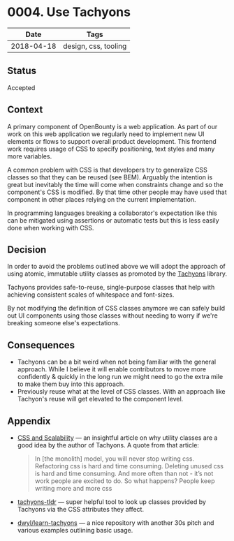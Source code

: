 # 0004. Use Tachyons

| Date | Tags |
|---|---|
| 2018-04-18 | design, css, tooling |


## Status

Accepted

## Context

A primary component of OpenBounty is a web application. As part of our work on this web application we regularly need to implement new UI elements or flows to support overall product development. This frontend work requires usage of CSS to specify positioning, text styles and many more variables.

A common problem with CSS is that developers try to generalize CSS classes so that they can be reused (see BEM). Arguably the intention is great but inevitably the time will come when constraints change and so the component's CSS is modified. By that time other people may have used that component in other places relying on the current implementation. 

In programming languages breaking a collaborator's expectation like this can be mitigated using assertions or automatic tests but this is less easily done when working with CSS. 


## Decision

In order to avoid the problems outlined above we will adopt the approach of using atomic, immutable utility classes as promoted by the [Tachyons](http://tachyons.io/) library.

Tachyons provides safe-to-reuse, single-purpose classes that help with achieving consistent scales of whitespace and font-sizes.

By not modifying the definition of CSS classes anymore we can safely build out UI components using those classes without needing to worry if we're breaking someone else's expectations.

## Consequences

- Tachyons can be a bit weird when not being familiar with the general approach. While I believe it will enable contributors to move more confidently & quickly in the long run we might need to go the extra mile to make them buy into this approach.
- Previously reuse what at the level of CSS classes. With an approach like Tachyon's reuse will get elevated to the component level. 

## Appendix

- [CSS and Scalability](http://mrmrs.github.io/writing/2016/03/24/scalable-css/) — an insightful article on why utility classes are a good idea by the author of Tachyons. A quote from that article:  

  > In [the monolith] model, you will never stop writing css. Refactoring css is hard and time consuming. Deleting unused css is hard and time consuming. And more often than not - it’s not work people are excited to do. So what happens? People keep writing more and more css 
- [tachyons-tldr](https://tachyons-tldr.now.sh) — super helpful tool to look up classes provided by Tachyons via the CSS attributes they affect.
- [dwyl/learn-tachyons](https://github.com/dwyl/learn-tachyons) — a nice repository with another 30s pitch and various examples outlining basic usage.